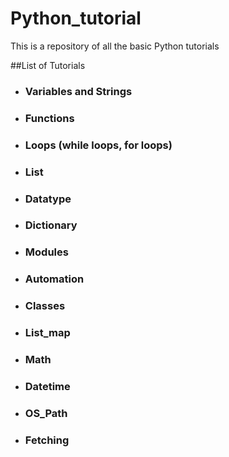# Python_tutorial
This is a repository of all the basic Python tutorials

##List of Tutorials
- ### Variables and Strings
- ### Functions
- ### Loops (while loops, for loops)
- ### List
- ### Datatype
- ### Dictionary
- ### Modules
- ### Automation
- ### Classes
- ### List_map
- ### Math
- ### Datetime
- ### OS_Path
- ### Fetching